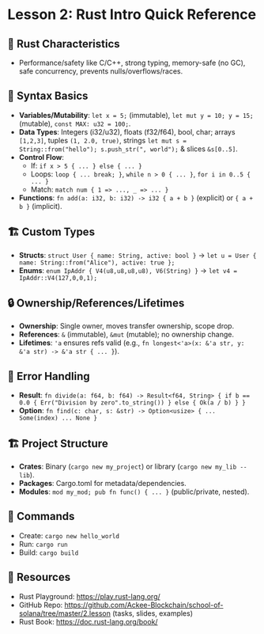 # Lesson 2: Rust Intro Quick Reference

## 🎯 Rust Characteristics
- Performance/safety like C/C++, strong typing, memory-safe (no GC), safe concurrency, prevents nulls/overflows/races.

## 🔧 Syntax Basics
- **Variables/Mutability**: `let x = 5;` (immutable), `let mut y = 10; y = 15;` (mutable), `const MAX: u32 = 100;`.
- **Data Types**: Integers (i32/u32), floats (f32/f64), bool, char; arrays `[1,2,3]`, tuples `(1, 2.0, true)`, strings `let mut s = String::from("hello"); s.push_str(", world");` & slices `&s[0..5]`.
- **Control Flow**:
  - If: `if x > 5 { ... } else { ... }`
  - Loops: `loop { ... break; }`, `while n > 0 { ... }`, `for i in 0..5 { ... }`
  - Match: `match num { 1 => ..., _ => ... }`
- **Functions**: `fn add(a: i32, b: i32) -> i32 { a + b }` (explicit) or `{ a + b }` (implicit).

## 🏗️ Custom Types
- **Structs**: `struct User { name: String, active: bool }` → `let u = User { name: String::from("Alice"), active: true };`
- **Enums**: `enum IpAddr { V4(u8,u8,u8,u8), V6(String) }` → `let v4 = IpAddr::V4(127,0,0,1);`

## 🔒 Ownership/References/Lifetimes
- **Ownership**: Single owner, moves transfer ownership, scope drop.
- **References**: `&` (immutable), `&mut` (mutable); no ownership change.
- **Lifetimes**: `'a` ensures refs valid (e.g., `fn longest<'a>(x: &'a str, y: &'a str) -> &'a str { ... }`).

## 🚨 Error Handling
- **Result**: `fn divide(a: f64, b: f64) -> Result<f64, String> { if b == 0.0 { Err("Division by zero".to_string()) } else { Ok(a / b) } }`
- **Option**: `fn find(c: char, s: &str) -> Option<usize> { ... Some(index) ... None }`

## 🏗️ Project Structure
- **Crates**: Binary (`cargo new my_project`) or library (`cargo new my_lib --lib`).
- **Packages**: Cargo.toml for metadata/dependencies.
- **Modules**: `mod my_mod; pub fn func() { ... }` (public/private, nested).

## 🔧 Commands
- Create: `cargo new hello_world`
- Run: `cargo run`
- Build: `cargo build`

## 🔗 Resources
- Rust Playground: https://play.rust-lang.org/
- GitHub Repo: https://github.com/Ackee-Blockchain/school-of-solana/tree/master/2.lesson (tasks, slides, examples)
- Rust Book: https://doc.rust-lang.org/book/
